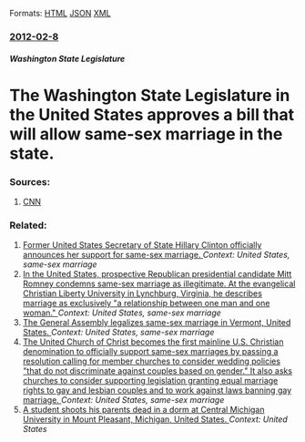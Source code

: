 
Formats: [HTML](/news/2012/02/8/the-washington-state-legislature-in-the-united-states-approves-a-bill-that-will-allow-same-sex-marriage-in-the-state.html)  [JSON](/news/2012/02/8/the-washington-state-legislature-in-the-united-states-approves-a-bill-that-will-allow-same-sex-marriage-in-the-state.json)  [XML](/news/2012/02/8/the-washington-state-legislature-in-the-united-states-approves-a-bill-that-will-allow-same-sex-marriage-in-the-state.xml)  

### [2012-02-8](/news/2012/02/8/index.md)

##### Washington State Legislature
# The Washington State Legislature in the United States approves a bill that will allow same-sex marriage in the state. 




### Sources:

1. [CNN](http://www.cnn.com/2012/02/08/us/washington-same-sex-marriage/index.html?hpt=hp_t1)

### Related:

1. [Former United States Secretary of State Hillary Clinton officially announces her support for same-sex marriage. ](/news/2013/03/18/former-united-states-secretary-of-state-hillary-clinton-officially-announces-her-support-for-same-sex-marriage.md) _Context: United States, same-sex marriage_
2. [In the United States, prospective Republican presidential candidate Mitt Romney condemns same-sex marriage as illegitimate. At the evangelical Christian Liberty University in Lynchburg, Virginia, he describes marriage as exclusively "a relationship between one man and one woman." ](/news/2012/05/12/in-the-united-states-prospective-republican-presidential-candidate-mitt-romney-condemns-same-sex-marriage-as-illegitimate-at-the-evangelic.md) _Context: United States, same-sex marriage_
3. [ The General Assembly legalizes same-sex marriage in Vermont, United States. ](/news/2009/04/7/the-general-assembly-legalizes-same-sex-marriage-in-vermont-united-states.md) _Context: United States, same-sex marriage_
4. [ The United Church of Christ becomes the first mainline U.S. Christian denomination to officially support same-sex marriages by passing a resolution calling for member churches to consider wedding policies "that do not discriminate against couples based on gender." It also asks churches to consider supporting legislation granting equal marriage rights to gay and lesbian couples and to work against laws banning gay marriage. ](/news/2005/07/5/the-united-church-of-christ-becomes-the-first-mainline-u-s-christian-denomination-to-officially-support-same-sex-marriages-by-passing-a-re.md) _Context: United States, same-sex marriage_
5. [A student shoots his parents dead in a dorm at Central Michigan University in Mount Pleasant, Michigan, United States. ](/news/2018/03/2/a-student-shoots-his-parents-dead-in-a-dorm-at-central-michigan-university-in-mount-pleasant-michigan-united-states.md) _Context: United States_
